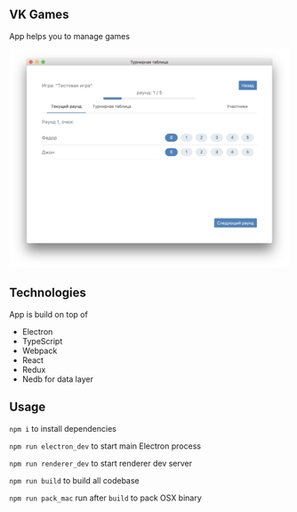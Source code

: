 ## VK Games

App helps you to manage games

![APP](screen_shot.png)

## Technologies

App is build on top of

- Electron
- TypeScript
- Webpack
- React
- Redux
- Nedb for data layer

## Usage

`npm i` to install dependencies

`npm run electron_dev` to start main Electron process

`npm run renderer_dev` to start renderer dev server

`npm run build` to build all codebase

`npm run pack_mac` run after `build` to pack OSX binary